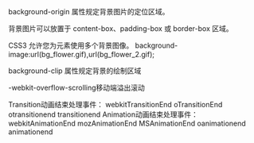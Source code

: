 background-origin 属性规定背景图片的定位区域。

背景图片可以放置于 content-box、padding-box 或 border-box 区域。

CSS3 允许您为元素使用多个背景图像。
background-image:url(bg_flower.gif),url(bg_flower_2.gif);

background-clip 属性规定背景的绘制区域

-webkit-overflow-scrolling移动端溢出滚动

Transition动画结束处理事件：
webkitTransitionEnd oTransitionEnd otransitionend transitionend
Animation动画结束处理事件：
webkitAnimationEnd mozAnimationEnd MSAnimationEnd oanimationend animationend

